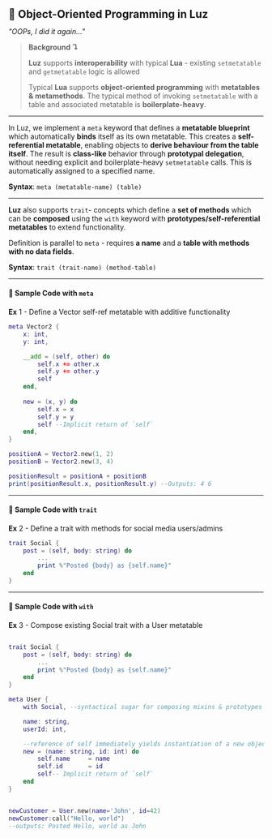 <h2 style="margin:0; line-height:1.1;">🎁 Object-Oriented Programming in Luz </h2>

*"OOPs, I did it again..."*

> **Background ↴**
>
> **Luz** supports **interoperability** with typical **Lua** - existing `setmetatable` and `getmetatable` logic is allowed
>
> Typical **Lua** supports **object-oriented programming** with **metatables & metamethods**. The typical method of invoking `setmetatable` with a table and associated metatable is **boilerplate-heavy**.

---

In Luz, we implement a `meta` keyword that defines a **metatable blueprint** which automatically **binds** itself as its own metatable. This creates a **self-referential metatable**, enabling objects to **derive behaviour from the table itself**. The result is **class-like** behavior through **prototypal delegation**, without needing explicit and boilerplate-heavy `setmetatable` calls. This is automatically assigned to a specified name.



**Syntax**: `meta (metatable-name) (table)`

---------------


**Luz** also supports `trait`- concepts which define a **set of methods** which can be **composed** using the `with` keyword with **prototypes/self-referential metatables** to extend functionality.

Definition is parallel to `meta` - requires **a name** and a **table with methods with no data fields**.

**Syntax**: `trait (trait-name) (method-table)`

---------------
<h4 style="margin:0; line-height:2.0;">📝 Sample Code with <code>meta</code></h4>

**Ex** 1 - Define a Vector self-ref metatable with additive functionality

```lua
meta Vector2 {
    x: int,
    y: int,

    __add = (self, other) do
        self.x += other.x
        self.y += other.y
        self
    end,
    
    new = (x, y) do
        self.x = x
        self.y = y
        self --Implicit return of `self` 
    end,
}

positionA = Vector2.new(1, 2)
positionB = Vector2.new(3, 4)

positionResult = positionA + positionB
print(positionResult.x, positionResult.y) --Outputs: 4 6
```

---------------------
<h4 style="margin:0; line-height:2.0;">📝 Sample Code with <code>trait</code></h4>

**Ex** 2 - Define a trait with methods for social media users/admins

```lua
trait Social {
    post = (self, body: string) do
        ...
        print %"Posted {body} as {self.name}"
    end
}

```

---------------------
<h4 style="margin:0; line-height:2.0;">📝 Sample Code with <code>with</code></h4>

**Ex** 3 - Compose existing Social trait with a User metatable

```lua

trait Social {
    post = (self, body: string) do
        ...
        print %"Posted {body} as {self.name}"
    end
}

meta User {
    with Social, --syntactical sugar for composing mixins & prototypes together

    name: string,
    userId: int, 

    --reference of self immediately yields instantiation of a new object
    new = (name: string, id: int) do
        self.name     = name
        self.id       = id
        self-- Implicit return of `self` 
    end
}


newCustomer = User.new(name='John', id=42)
newCustomer:call("Hello, world")
--outputs: Posted Hello, world as John
```
